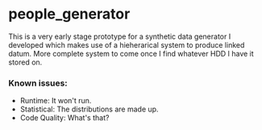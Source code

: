 # people_generator

This is a very early stage prototype for a synthetic data generator I developed which makes use of a hieherarical system to produce linked datum. More complete system to come once I find whatever HDD I have it stored on.

### Known issues:

- Runtime: It won't run.
- Statistical: The distributions are made up.
- Code Quality: What's that?
